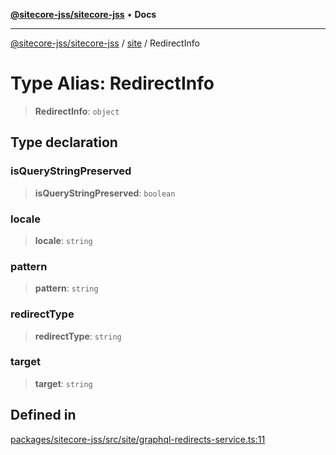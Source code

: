 [**@sitecore-jss/sitecore-jss**](../../README.md) • **Docs**

***

[@sitecore-jss/sitecore-jss](../../README.md) / [site](../README.md) / RedirectInfo

# Type Alias: RedirectInfo

> **RedirectInfo**: `object`

## Type declaration

### isQueryStringPreserved

> **isQueryStringPreserved**: `boolean`

### locale

> **locale**: `string`

### pattern

> **pattern**: `string`

### redirectType

> **redirectType**: `string`

### target

> **target**: `string`

## Defined in

[packages/sitecore-jss/src/site/graphql-redirects-service.ts:11](https://github.com/Sitecore/jss/blob/ae6f916d439f946bec091261304f83eefbcedd38/packages/sitecore-jss/src/site/graphql-redirects-service.ts#L11)

